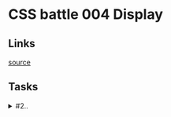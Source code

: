 # CSS battle 004 Display

## Links
[source](https://cssbattle.dev/battle/5)

## Tasks

<details>
  <summary>#2..</summary>

  [Task](https://cssbattle.dev/play/)

</details>